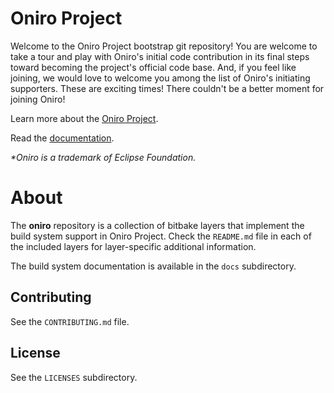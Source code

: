 <!--
SPDX-FileCopyrightText: Huawei Inc.

SPDX-License-Identifier: CC-BY-4.0
-->

# Oniro Project

Welcome to the Oniro Project bootstrap git repository! You are welcome to take
a tour and play with Oniro's initial code contribution in its final steps
toward becoming the project's official code base. And, if you feel like
joining, we would love to welcome you among the list of Oniro's initiating
supporters. These are exciting times! There couldn't be a better moment for
joining Oniro!

Learn more about the [Oniro Project](https://oniroproject.org/).

Read the [documentation](https://docs.oniroproject.org/).

*\*Oniro is a trademark of Eclipse Foundation.*

# About

The **oniro** repository is a collection of bitbake layers that implement the
build system support in Oniro Project. Check the `README.md` file in each of
the included layers for layer-specific additional information.

The build system documentation is available in the `docs` subdirectory.

## Contributing

See the `CONTRIBUTING.md` file.

## License

See the `LICENSES` subdirectory.
